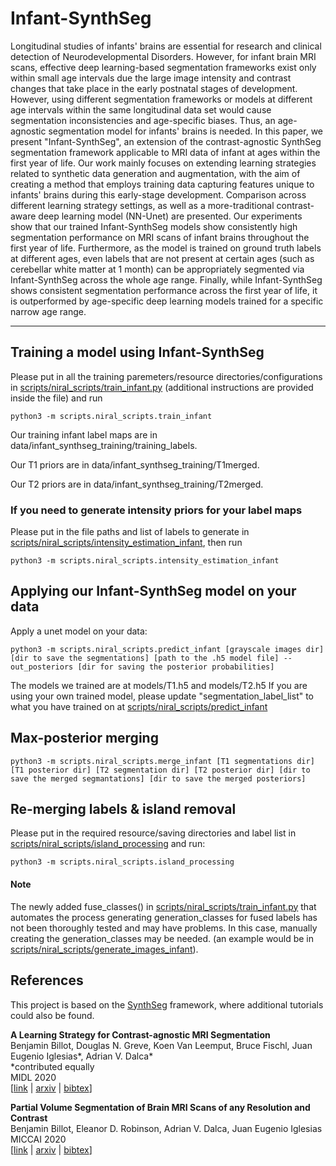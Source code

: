 # Infant-SynthSeg

Longitudinal studies of infants' brains are essential for research and clinical detection of Neurodevelopmental Disorders. However, for infant brain MRI scans, effective deep learning-based  segmentation frameworks exist only within small age intervals due the large image intensity and contrast changes that take place in the early postnatal stages of development. However, using different segmentation frameworks or models at different age intervals within the same longitudinal data set would cause segmentation inconsistencies and age-specific biases. Thus, an age-agnostic segmentation model for infants' brains is needed. In this paper, we present "Infant-SynthSeg", an extension of the contrast-agnostic SynthSeg segmentation framework applicable to MRI data of infant at ages within the first year of life. Our work mainly focuses on extending learning strategies related to synthetic data generation and augmentation, with the aim of creating a method that employs training data capturing features unique to infants' brains during this early-stage development. Comparison across different learning strategy settings, as well as a more-traditional contrast-aware deep learning model (NN-Unet) are presented. Our experiments show that our trained Infant-SynthSeg models show consistently high segmentation performance on MRI scans of infant brains throughout the first year of life. Furthermore, as the model is trained on ground truth labels at different ages, even labels that are not present at certain ages (such as cerebellar white matter at 1 month) can be appropriately segmented via Infant-SynthSeg across the whole age range. Finally, while Infant-SynthSeg shows consistent segmentation performance across the first year of life, it is outperformed by age-specific deep learning models trained for a specific narrow age range.

----------------
## Training a model using Infant-SynthSeg 
Please put in all the training paremeters/resource directories/configurations in [scripts/niral_scripts/train_infant.py](https://github.com/ZiyaoShang/infant_SynthSeg/blob/master/scripts/niral_scripts/train_infant.py) (additional instructions are provided inside the file) and run 
```
python3 -m scripts.niral_scripts.train_infant 
```
Our training infant label maps are in data/infant_synthseg_training/training_labels.

Our T1 priors are in data/infant_synthseg_training/T1merged.

Our T2 priors are in data/infant_synthseg_training/T2merged.

### If you need to generate intensity priors for your label maps
Please put in the file paths and list of labels to generate in [scripts/niral_scripts/intensity_estimation_infant](https://github.com/ZiyaoShang/infant_SynthSeg/blob/master/scripts/niral_scripts/intensity_estimation_infant.py), then run
```
python3 -m scripts.niral_scripts.intensity_estimation_infant
```

## Applying our Infant-SynthSeg model on your data
Apply a unet model on your data:

```
python3 -m scripts.niral_scripts.predict_infant [grayscale images dir] [dir to save the segmentations] [path to the .h5 model file] --out_posteriors [dir for saving the posterior probabilities]
```
The models we trained are at models/T1.h5 and models/T2.h5
If you are using your own trained model, please update "segmentation_label_list" to what you have trained on at [scripts/niral_scripts/predict_infant](https://github.com/ZiyaoShang/infant_SynthSeg/blob/master/scripts/niral_scripts/predict_infant.py)

## Max-posterior merging

```
python3 -m scripts.niral_scripts.merge_infant [T1 segmentations dir] [T1 posterior dir] [T2 segmentation dir] [T2 posterior dir] [dir to save the merged segmantations] [dir to save the merged posteriors]
```

## Re-merging labels & island removal
Please put in the required resource/saving directories and label list in [scripts/niral_scripts/island_processing](https://github.com/ZiyaoShang/infant_SynthSeg/blob/master/scripts/niral_scripts/island_processing.py) and run:

```
python3 -m scripts.niral_scripts.island_processing 
```

#### Note
The newly added fuse_classes() in [scripts/niral_scripts/train_infant.py](https://github.com/ZiyaoShang/infant_SynthSeg/blob/master/scripts/niral_scripts/train_infant.py) that automates the process generating generation_classes for fused labels has not been thoroughly tested and may have problems. In this case, manually creating the generation_classes may be needed. (an example would be in [scripts/niral_scripts/generate_images_infant](https://github.com/ZiyaoShang/infant_SynthSeg/blob/master/scripts/niral_scripts/generate_images_infant.py)).   

## References

This project is based on the [SynthSeg](https://github.com/BBillot/SynthSeg) framework, where additional tutorials could also be found.

**A Learning Strategy for Contrast-agnostic MRI Segmentation** \
Benjamin Billot, Douglas N. Greve, Koen Van Leemput, Bruce Fischl, Juan Eugenio Iglesias*, Adrian V. Dalca* \
*contributed equally \
MIDL 2020 \
[[link](http://proceedings.mlr.press/v121/billot20a.html) | [arxiv](https://arxiv.org/abs/2003.01995) | [bibtex](bibtex.txt)]

**Partial Volume Segmentation of Brain MRI Scans of any Resolution and Contrast** \
Benjamin Billot, Eleanor D. Robinson, Adrian V. Dalca, Juan Eugenio Iglesias \
MICCAI 2020 \
[[link](https://link.springer.com/chapter/10.1007/978-3-030-59728-3_18) | [arxiv](https://arxiv.org/abs/2004.10221) | [bibtex](bibtex.txt)]

